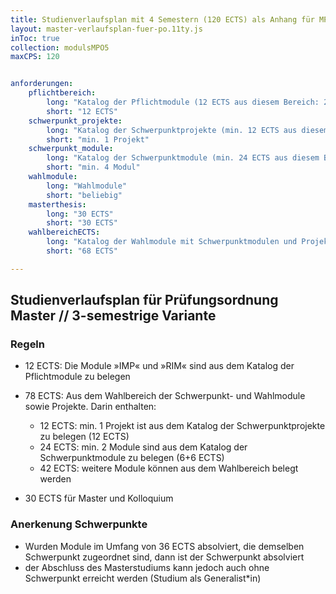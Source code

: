 ```yaml
---
title: Studienverlaufsplan mit 4 Semestern (120 ECTS) als Anhang für MPO5
layout: master-verlaufsplan-fuer-po.11ty.js
inToc: true
collection: modulsMPO5
maxCPS: 120


anforderungen:
    pflichtbereich:
        long: "Katalog der Pflichtmodule (12 ECTS aus diesem Bereich: 2 Module)"
        short: "12 ECTS"
    schwerpunkt_projekte:
        long: "Katalog der Schwerpunktprojekte (min. 12 ECTS aus diesem Bereich: min. 1 Projekt)"
        short: "min. 1 Projekt"
    schwerpunkt_module:
        long: "Katalog der Schwerpunktmodule (min. 24 ECTS aus diesem Bereich: min. 4 Module)"
        short: "min. 4 Modul"
    wahlmodule:
        long: "Wahlmodule"
        short: "beliebig"
    masterthesis:
        long: "30 ECTS"
        short: "30 ECTS"
    wahlbereichECTS: 
        long: "Katalog der Wahlmodule mit Schwerpunktmodulen und Projekten (68 ECTS)"
        short: "68 ECTS"

---
```


## Studienverlaufsplan für Prüfungsordnung Master // 3-semestrige Variante

### Regeln
* 12 ECTS: Die Module »IMP« und »RIM« sind aus dem Katalog der Pflichtmodule zu belegen

* 78 ECTS: Aus dem Wahlbereich der Schwerpunkt- und Wahlmodule sowie Projekte. Darin enthalten:
    * 12 ECTS: min. 1 Projekt ist aus dem Katalog der Schwerpunktprojekte zu belegen (12 ECTS)
    * 24 ECTS: min. 2 Module sind aus dem Katalog der Schwerpunktmodule zu belegen (6+6 ECTS)
    * 42 ECTS: weitere Module können aus dem Wahlbereich belegt werden
* 30 ECTS für Master und Kolloquium


### Anerkenung Schwerpunkte
* Wurden Module im Umfang von 36 ECTS absolviert, die demselben Schwerpunkt zugeordnet sind, dann ist der Schwerpunkt absolviert
* der Abschluss des Masterstudiums kann jedoch auch ohne Schwerpunkt erreicht werden (Studium als Generalist\*in)
